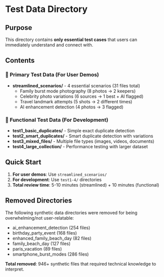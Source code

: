 # Test Data Directory

## Purpose
This directory contains **only essential test cases** that users can immediately understand and connect with.

## Contents

### 🎯 Primary Test Data (For User Demos)
- **streamlined_scenarios/** - 4 essential scenarios (31 files total)
  - Family burst mode photography (8 photos → 2 keepers)
  - Celebrity photo variations (6 sources → 1 best + AI flagged)
  - Travel landmark attempts (5 shots → 2 different times)
  - AI enhancement detection (4 photos → 3 flagged)

### 🔧 Functional Test Data (For Development)
- **test1_basic_duplicates/** - Simple exact duplicate detection
- **test2_smart_duplicates/** - Smart duplicate detection with variations
- **test3_mixed_files/** - Multiple file types (images, videos, documents)
- **test4_large_collection/** - Performance testing with larger dataset

## Quick Start
1. **For user demos**: Use `streamlined_scenarios/`
2. **For development**: Use `test1-4/` directories
3. **Total review time**: 5-10 minutes (streamlined) + 10 minutes (functional)

## Removed Directories
The following synthetic data directories were removed for being overwhelming/not user-relatable:
- ai_enhancement_detection (254 files)
- birthday_party_event (168 files)
- enhanced_family_beach_day (82 files)
- family_beach_day (127 files)
- paris_vacation (89 files)
- smartphone_burst_modes (286 files)

**Total removed**: 946+ synthetic files that required technical knowledge to interpret.
